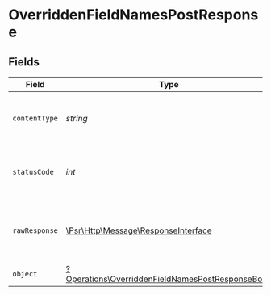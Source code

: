 # OverriddenFieldNamesPostResponse


## Fields

| Field                                                                                                               | Type                                                                                                                | Required                                                                                                            | Description                                                                                                         |
| ------------------------------------------------------------------------------------------------------------------- | ------------------------------------------------------------------------------------------------------------------- | ------------------------------------------------------------------------------------------------------------------- | ------------------------------------------------------------------------------------------------------------------- |
| `contentType`                                                                                                       | *string*                                                                                                            | :heavy_check_mark:                                                                                                  | HTTP response content type for this operation                                                                       |
| `statusCode`                                                                                                        | *int*                                                                                                               | :heavy_check_mark:                                                                                                  | HTTP response status code for this operation                                                                        |
| `rawResponse`                                                                                                       | [\Psr\Http\Message\ResponseInterface](https://www.php-fig.org/psr/psr-7/#33-psrhttpmessageresponseinterface)        | :heavy_check_mark:                                                                                                  | Raw HTTP response; suitable for custom response parsing                                                             |
| `object`                                                                                                            | [?Operations\OverriddenFieldNamesPostResponseBody](../../Models/Operations/OverriddenFieldNamesPostResponseBody.md) | :heavy_minus_sign:                                                                                                  | OK                                                                                                                  |